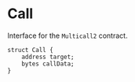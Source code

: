 # Call

Interface for the `Multicall2` contract.


```solidity
struct Call {
    address target;
    bytes callData;
}
```

